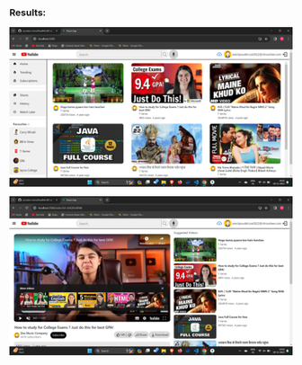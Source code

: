 
### Results:

![My Home Page](homepage.png?raw=true "My Home page")

![My Video Page](videopage.png?raw=true "My Video page")